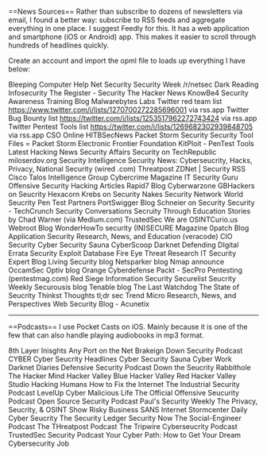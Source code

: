 ==News Sources==
Rather than subscribe to dozens of newsletters via email, I found a better way: subscribe to RSS feeds and aggregate everything in one place. I suggest Feedly for this. It has a web application and smartphone (iOS or Android) app. This makes it easier to scroll through hundreds of headlines quickly.

Create an account and import the opml file to loads up everything I have below:

Bleeping Computer
Help Net Security
Security Week
/r/netsec
Dark Reading
Infosecurity
The Register - Security
The Hacker News
KnowBe4 Security Awareness Training Blog
Malwarebytes Labs
Twitter red team list https://www.twitter.com/i/lists/1270700272285696001 via rss.app
Twitter Bug Bounty list https://twitter.com/i/lists/1253517962272743424 via rss.app
Twitter Pentest Tools list https://twitter.com/i/lists/1269682302939848705 via rss.app
CSO Online
HITBSecNews
Packet Storm Security
Security Tool Files = Packet Storm
Electronic Frontier Foundation
KitPloit - PenTest Tools
Latest Hacking News
Security Affairs
Security on TechRepublic
miloserdov.org
Security Intelligence
Security News: Cyberseucrity, Hacks, Privacy, National Security (wired .com)
Threatpost
ZDNet | Security RSS
Cisco Talos Intelligence Group
Cybercrime Magazine
IT Security Guru
Offensive Security
Hacking Articles
Rapid7 Blog
Cyberwarzone
GBHackers on Seucrity
Hexacorn
Krebs on Security
Nakes Security
Network World Seucrity
Pen Test Partners
PortSwigger Blog
Schneier on Security
Security - TechCrunch
Security Conversations
Secruity Through Education
Stories by Chad Warner (via Medium.com)
TrustedSec
We are OSINTCurio.us
Webroot Blog
WonderHowTo security
(IN)SECURE Magazine
0patch Blog
Application Security Research, News, and Education (veracode)
CIO Security
Cyber Security Sauna
CyberScoop
Darknet
Defending DIgital
Errata Security
Exploit Database
Fire Eye Threat Research
IT Security Expert Blog
Living Security blog
Netsparker blog
Nmap announce
OccamSec
Optiv blog
Orange Cyberdefense
Packt - SecPro
Pentesting (pentestmag.com)
Red Siege Information Security
Securelist
Seucrity Weekly
Securousis blog
Tenable blog
The Last Watchdog
The State of Seucrity
Thinkst Thoughts
tl;dr sec
Trend Micro Research, News, and Perspectives
Web Security Blog - Acunetix

-----

==Podcasts==
I use Pocket Casts on iOS. Mainly because it is one of the few that can also handle playing audiobooks in mp3 format.

8th Layer Inisghts
Any Port on the Net
Brakeign Down Security Podcast
CYBER
Cyber Seucrity Headlines
Cyber Security Sauna
Cyber Work
Darknet Diaries
Defensive Security Podcast
Down the Seucrity Rabbithole
The Hacker Mind
Hacker Valley Blue
Hacker Valley Red
Hacker Valley Studio
Hacking Humans
How to Fix the Internet
The Industrial Security Podcast
LevelUp Cyber
Malicious Life
The Official Offensive Seucurity Podcast
Open Source Security Podcast
Paul's Security Weekly
The Privacy, Seucrity, & OSINT Show
Risky Business
SANS Internet Stormcenter Daily Cyber Seucrity 
The Security Ledger
Security Now
The Social-Engineer Podcast
The THreatpost Podcast
The Tripwire Cyberseucrity Podcast
TrustedSec Security Podcast
Your Cyber Path: How to Get Your Dream Cybersecurity Job
